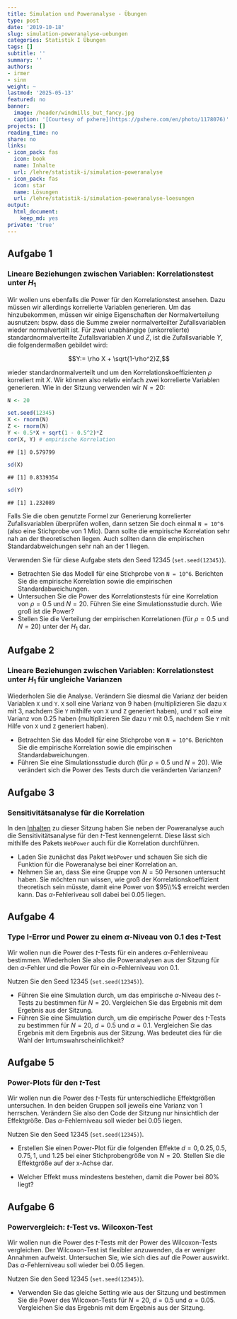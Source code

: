```yaml
---
title: Simulation und Poweranalyse - Übungen
type: post
date: '2019-10-18'
slug: simulation-poweranalyse-uebungen
categories: Statistik I Übungen
tags: []
subtitle: ''
summary: ''
authors:
- irmer
- sinn
weight: ~
lastmod: '2025-05-13'
featured: no
banner:
  image: /header/windmills_but_fancy.jpg
  caption: '[Courtesy of pxhere](https://pxhere.com/en/photo/1178076)'
projects: []
reading_time: no
share: no
links:
- icon_pack: fas
  icon: book
  name: Inhalte
  url: /lehre/statistik-i/simulation-poweranalyse
- icon_pack: fas
  icon: star
  name: Lösungen
  url: /lehre/statistik-i/simulation-poweranalyse-loesungen
output:
  html_document:
    keep_md: yes
private: 'true'
---
```





## Aufgabe 1
### Lineare Beziehungen zwischen Variablen: Korrelationstest unter $H_1$
Wir wollen uns ebenfalls die Power für den Korrelationstest ansehen. Dazu müssen wir allerdings korrelierte Variablen generieren. Um das hinzubekommen, müssen wir einige Eigenschaften der Normalverteilung ausnutzen: bspw. dass die Summe zweier normalverteilter Zufallsvariablen wieder normalverteilt ist. Für zwei unabhängige (unkorrelierte) standardnormalverteilte Zufallsvariablen $X$ und $Z$, ist die Zufallsvariable $Y$, die folgendermaßen gebildet wird:

$$Y:= \rho X + \sqrt{1-\rho^2}Z,$$

wieder standardnormalverteilt und um den Korrelationskoeffizienten $\rho$ korreliert mit $X$. Wir können also relativ einfach zwei korrelierte Variablen generieren. Wie in der Sitzung verwenden wir $N=20$:


```r
N <- 20

set.seed(12345)
X <- rnorm(N)
Z <- rnorm(N)
Y <- 0.5*X + sqrt(1 - 0.5^2)*Z
cor(X, Y) # empirische Korrelation
```

```
## [1] 0.579799
```

```r
sd(X) 
```

```
## [1] 0.8339354
```

```r
sd(Y)
```

```
## [1] 1.232089
```

Falls Sie die oben genutzte Formel zur Generierung korrelierter Zufallsvariablen überprüfen wollen, dann setzen Sie doch einmal `N = 10^6` (also eine Stichprobe von 1 Mio). Dann sollte die empirische Korrelation sehr nah an der theoretischen liegen. Auch sollten dann die empirischen Standardabweichungen sehr nah an der 1 liegen.

Verwenden Sie für diese Aufgabe stets den Seed 12345 (`set.seed(12345)`).

* Betrachten Sie das Modell für eine Stichprobe von `N = 10^6`. Berichten Sie die empirische Korrelation sowie die empirischen Standardabweichungen.
* Untersuchen Sie die Power des Korrelationstests für eine Korrelation von $\rho=0.5$ und $N = 20$. Führen Sie eine Simulationsstudie durch. Wie groß ist die Power?
* Stellen Sie die Verteilung  der empirischen Korrelationen (für $\rho=0.5$ und $N=20$) unter der $H_1$ dar.

## Aufgabe 2
### Lineare Beziehungen zwischen Variablen: Korrelationstest unter $H_1$ für ungleiche Varianzen

Wiederholen Sie die Analyse. Verändern Sie diesmal die Varianz der beiden Variablen `X` und `Y`. `X` soll eine Varianz von 9 haben (multiplizieren Sie dazu `X` mit 3, nachdem Sie `Y` mithilfe von `X` und `Z` generiert haben), und `Y` soll eine Varianz von 0.25 haben (multiplizieren Sie dazu `Y` mit 0.5, nachdem Sie `Y` mit Hilfe von `X` und `Z` generiert haben). 

* Betrachten Sie das Modell für eine Stichprobe von `N = 10^6`. Berichten Sie die empirische Korrelation sowie die empirischen Standardabweichungen.
* Führen Sie eine Simulationsstudie durch (für $\rho=0.5$ und $N=20$). Wie verändert sich die Power des Tests durch die veränderten Varianzen?

## Aufgabe 3
### Sensitivitätsanalyse für die Korrelation

In den [Inhalten](/lehre/statistik-i/simulation-poweranalyse/) zu dieser Sitzung haben Sie neben der Poweranalyse auch die Sensitivitätsanalyse für den $t$-Test kennengelernt. Diese lässt sich mithilfe des Pakets `WebPower` auch für die Korrelation durchführen.

* Laden Sie zunächst das Paket `WebPower` und schauen Sie sich die Funktion für die Poweranalyse bei einer Korrelation an.
* Nehmen Sie an, dass Sie eine Gruppe von $N=50$ Personen untersucht haben. Sie möchten nun wissen, wie groß der Korrelationskoeffizient theoretisch sein müsste, damit eine Power von $95\\%$ erreicht werden kann. Das $\alpha$-Fehleriveau soll dabei bei $0.05$ liegen.

## Aufgabe 4
### Type I-Error und Power zu einem $\alpha$-Niveau von $0.1$ des $t$-Test

Wir wollen nun die Power des $t$-Tests für ein anderes $\alpha$-Fehlerniveau bestimmen. Wiederholen Sie also die Poweranalysen aus der Sitzung für den $\alpha$-Fehler und die Power für ein $\alpha$-Fehlerniveau von $0.1$.

Nutzen Sie den Seed 12345 (`set.seed(12345)`).

* Führen Sie eine Simulation durch, um das empirische $\alpha$-Niveau des $t$-Tests zu bestimmen für $N=20$. Vergleichen Sie das Ergebnis mit dem Ergebnis aus der Sitzung.
* Führen Sie eine Simulation durch, um die empirische Power des $t$-Tests zu bestimmen für $N=20$, $d = 0.5$ und $\alpha = 0.1$. Vergleichen Sie das Ergebnis mit dem Ergebnis aus der Sitzung. Was bedeutet dies für die Wahl der Irrtumswahrscheinlichkeit?

## Aufgabe 5
### Power-Plots für den $t$-Test

Wir wollen nun die Power des $t$-Tests für unterschiedliche Effektgrößen untersuchen. In den beiden Gruppen soll jeweils eine Varianz von 1 herrschen. Verändern Sie also den Code der Sitzung nur hinsichtlich der Effektgröße. Das $\alpha$-Fehlerniveau soll wieder bei $0.05$ liegen.

Nutzen Sie den Seed 12345 (`set.seed(12345)`).

* Erstellen Sie einen Power-Plot für die folgenden Effekte $d = 0, 0.25, 0.5, 0.75, 1,$ und $1.25$ bei einer Stichprobengröße von $N = 20$. Stellen Sie die Effektgröße auf der x-Achse dar.

* Welcher Effekt muss mindestens bestehen, damit die Power bei $80\%$ liegt?

## Aufgabe 6
### Powervergleich: $t$-Test vs. Wilcoxon-Test

Wir wollen nun die Power des $t$-Tests mit der Power des Wilcoxon-Tests vergleichen. Der Wilcoxon-Test ist flexibler anzuwenden, da er weniger Annahmen aufweist. Untersuchen Sie, wie sich dies auf die Power auswirkt. Das $\alpha$-Fehlerniveau soll wieder bei $0.05$ liegen.

Nutzen Sie den Seed 12345 (`set.seed(12345)`).

* Verwenden Sie das gleiche Setting wie aus der Sitzung und bestimmen Sie die Power des Wilcoxon-Tests für $N=20$, $d = 0.5$ und $\alpha = 0.05$. Vergleichen Sie das Ergebnis mit dem Ergebnis aus der Sitzung. 
